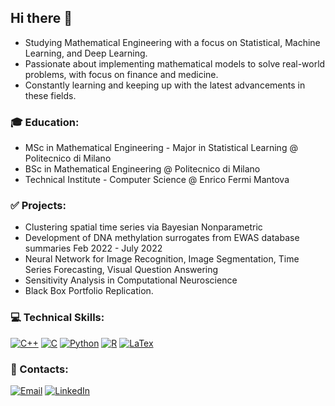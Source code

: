 ## Hi there 👋


- Studying Mathematical Engineering with a focus on Statistical, Machine Learning, and Deep Learning.
- Passionate about implementing mathematical models to solve real-world problems, with focus on finance and medicine.
- Constantly learning and keeping up with the latest advancements in these fields.

### 🎓 Education:
- MSc in Mathematical Engineering - Major in Statistical Learning @ Politecnico di Milano
- BSc in Mathematical Engineering @ Politecnico di Milano
- Technical Institute - Computer Science @ Enrico Fermi Mantova

### ✅ Projects:
- Clustering spatial time series via Bayesian Nonparametric
- Development of DNA methylation surrogates from EWAS database summaries Feb 2022 - July 2022
- Neural Network for Image Recognition, Image Segmentation, Time Series Forecasting, Visual Question Answering
- Sensitivity Analysis in Computational Neuroscience
- Black Box Portfolio Replication.

### 💻 Technical Skills:
[![C++](https://img.shields.io/badge/C%2B%2B-00599C?style=for-the-badge&logo=c%2B%2B&logoColor=white)]() 
[![C](	https://img.shields.io/badge/C-00599C?style=for-the-badge&logo=c&logoColor=white)]() 
[![Python](https://img.shields.io/badge/Python-FFD43B?style=for-the-badge&logo=python&logoColor=blue)]()
[![R](https://img.shields.io/badge/R-276DC3?style=for-the-badge&logo=r&logoColor=white)]() 
[![LaTex](https://img.shields.io/badge/LaTeX-47A141?style=for-the-badge&logo=LaTeX&logoColor=white)]()

### 🔗 Contacts:
[![Email](https://img.shields.io/badge/Gmail-D14836?style=for-the-badge&logo=gmail&logoColor=white)](mailto:davide1.carnevali@mail.polimi.it) 
[![LinkedIn](https://img.shields.io/badge/LinkedIn-0077B5?style=for-the-badge&logo=linkedin&logoColor=white)](https://www.linkedin.com/in/davide-carnevali/)
<!--
**LupoMarsigli/LupoMarsigli** is a ✨ _special_ ✨ repository because its `README.md` (this file) appears on your GitHub profile.

Here are some ideas to get you started:

- 🔭 I’m currently working on ...
- 🌱 I’m currently learning ...
- 👯 I’m looking to collaborate on ...
- 🤔 I’m looking for help with ...
- 💬 Ask me about ...
- 📫 How to reach me: ...
- 😄 Pronouns: ...
- ⚡ Fun fact: ...
- 📊 Interested in exploring the intersection of statistics, mathematics, and computer science.
- Experienced in implementing machine learning algorithms and data analysis techniques.
-->

<!--
**DavideCarne/DavideCarne** is a ✨ _special_ ✨ repository because its `README.md` (this file) appears on your GitHub profile.

Here are some ideas to get you started:

- 🔭 I’m currently working on ...
- 🌱 I’m currently learning ...
- 👯 I’m looking to collaborate on ...
- 🤔 I’m looking for help with ...
- 💬 Ask me about ...
- 📫 How to reach me: ...
- 😄 Pronouns: ...
- ⚡ Fun fact: ...
-->
